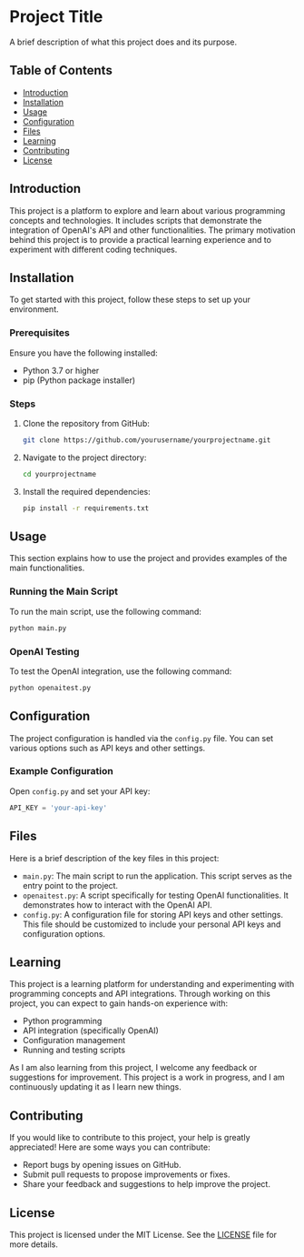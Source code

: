 # Project Title

A brief description of what this project does and its purpose.

## Table of Contents

- [Introduction](#introduction)
- [Installation](#installation)
- [Usage](#usage)
- [Configuration](#configuration)
- [Files](#files)
- [Learning](#learning)
- [Contributing](#contributing)
- [License](#license)

## Introduction

This project is a platform to explore and learn about various programming concepts and technologies. It includes scripts that demonstrate the integration of OpenAI's API and other functionalities. The primary motivation behind this project is to provide a practical learning experience and to experiment with different coding techniques.

## Installation

To get started with this project, follow these steps to set up your environment.

### Prerequisites

Ensure you have the following installed:
- Python 3.7 or higher
- pip (Python package installer)

### Steps

1. Clone the repository from GitHub:

    ```bash
    git clone https://github.com/yourusername/yourprojectname.git
    ```

2. Navigate to the project directory:

    ```bash
    cd yourprojectname
    ```

3. Install the required dependencies:

    ```bash
    pip install -r requirements.txt
    ```

## Usage

This section explains how to use the project and provides examples of the main functionalities.

### Running the Main Script

To run the main script, use the following command:

```bash
python main.py
```

### OpenAI Testing

To test the OpenAI integration, use the following command:

```bash
python openaitest.py
```

## Configuration

The project configuration is handled via the `config.py` file. You can set various options such as API keys and other settings.

### Example Configuration

Open `config.py` and set your API key:

```python
API_KEY = 'your-api-key'
```

## Files

Here is a brief description of the key files in this project:

- `main.py`: The main script to run the application. This script serves as the entry point to the project.
- `openaitest.py`: A script specifically for testing OpenAI functionalities. It demonstrates how to interact with the OpenAI API.
- `config.py`: A configuration file for storing API keys and other settings. This file should be customized to include your personal API keys and configuration options.

## Learning

This project is a learning platform for understanding and experimenting with programming concepts and API integrations. Through working on this project, you can expect to gain hands-on experience with:

- Python programming
- API integration (specifically OpenAI)
- Configuration management
- Running and testing scripts

As I am also learning from this project, I welcome any feedback or suggestions for improvement. This project is a work in progress, and I am continuously updating it as I learn new things.

## Contributing

If you would like to contribute to this project, your help is greatly appreciated! Here are some ways you can contribute:

- Report bugs by opening issues on GitHub.
- Submit pull requests to propose improvements or fixes.
- Share your feedback and suggestions to help improve the project.

## License

This project is licensed under the MIT License. See the [LICENSE](LICENSE) file for more details.
